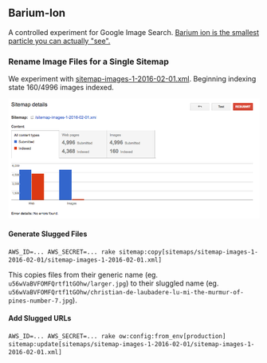 ## Barium-Ion

A controlled experiment for Google Image Search. [Barium ion is the smallest particle you can actually "see".](http://physics.stackexchange.com/questions/104523/which-is-the-smallest-known-particle-that-scientists-have-actually-seen-with-th)

### Rename Image Files for a Single Sitemap

We experiment with [sitemap-images-1-2016-02-01.xml](https://www.artsy.net/sitemap-images-1-2016-02-01.xml). Beginning indexing state 160/4996 images indexed.

![](sitemaps/sitemap-images-1-2016-02-01/2017-03-13.png)

#### Generate Slugged Files

```
AWS_ID=... AWS_SECRET=... rake sitemap:copy[sitemaps/sitemap-images-1-2016-02-01/sitemap-images-1-2016-02-01.xml]
```

This copies files from their generic name (eg. `u56wVaBVFOMFQrtf1tGOhw/larger.jpg`) to their sluggled name (eg. `u56wVaBVFOMFQrtf1tGOhw/christian-de-laubadere-lu-mi-the-murmur-of-pines-number-7.jpg`).

#### Add Slugged URLs

```
AWS_ID=... AWS_SECRET=... rake ow:config:from_env[production] sitemap:update[sitemaps/sitemap-images-1-2016-02-01/sitemap-images-1-2016-02-01.xml]
```
